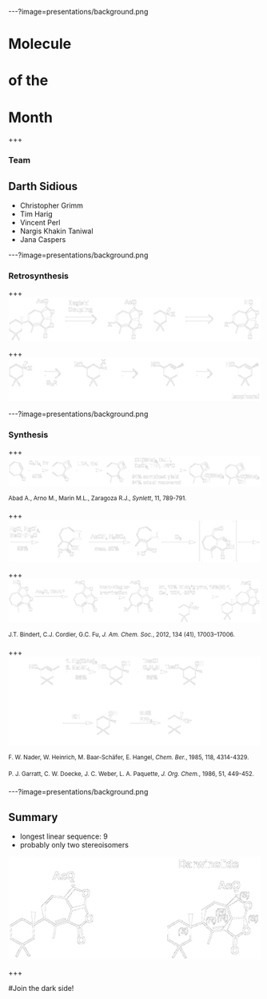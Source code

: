 ---?image=presentations/background.png
# Molecule 
# of the 
# Month

+++

### Team 
## Darth Sidious
* Christopher Grimm
* Tim Harig
* Vincent Perl
* Nargis Khakin Taniwal
* Jana Caspers

---?image=presentations/background.png
### Retrosynthesis
+++
![Retrosynthesis](presentations/Retrosynthese1.png)


+++
![Retrosynthesis Isophorol](presentations/Retrosynthese2.png)


---?image=presentations/background.png
### Synthesis
+++
![Synthesis](presentations/Synthese1.png)

<sup>Abad A., Arno M., Marin M.L., Zaragoza R.J., *Synlett*, 11, 789-791.</sup>

+++
![Synthesis](presentations/Synthese2.png)


+++
![Synthesis](presentations/Synthese3.png)

<sup>J.T. Bindert, C.J. Cordier, G.C. Fu, *J. Am. Chem. Soc.*, 2012, 134 (41), 17003–17006.</sup>

+++
![Synthesis](presentations/Synthese4.png)

<sup>F. W. Nader, W. Heinrich, M. Baar-Schäfer, E. Hangel, *Chem. Ber.*, 1985, 118, 4314-4329.</sup>

<sup>P. J. Garratt, C. W. Doecke, J. C. Weber, L. A. Paquette, *J. Org. Chem.*, 1986, 51, 449-452.</sup>

---?image=presentations/background.png
## Summary
- longest linear sequence: 9
- probably only two stereoisomers

![Synthesis](presentations/comparison.png)

+++

#Join the dark side!


